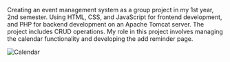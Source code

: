 Creating an event management system as a group project in my 1st year, 2nd semester. Using HTML, CSS, and JavaScript for frontend development, and PHP for backend development on an Apache Tomcat server. The project includes CRUD operations. My role in this project involves managing the calendar functionality and developing the add reminder page.


![Calendar](https://github.com/Shashini09/EventManagementSystem-1st-year-2nd-sem-project/assets/124344779/3095c4c9-0b7b-4ab8-821d-dd193b878f3b)

